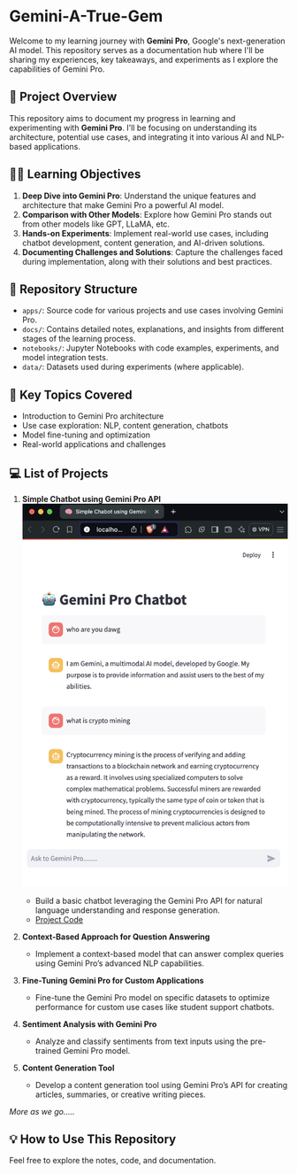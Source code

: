 # Gemini-A-True-Gem

Welcome to my learning journey with **Gemini Pro**, Google's next-generation AI model. This repository serves as a documentation hub where I'll be sharing my experiences, key takeaways, and experiments as I explore the capabilities of Gemini Pro.

## 🚀 Project Overview

This repository aims to document my progress in learning and experimenting with **Gemini Pro**. I'll be focusing on understanding its architecture, potential use cases, and integrating it into various AI and NLP-based applications.

## 🧑‍💻 Learning Objectives

1. **Deep Dive into Gemini Pro**: Understand the unique features and architecture that make Gemini Pro a powerful AI model.
2. **Comparison with Other Models**: Explore how Gemini Pro stands out from other models like GPT, LLaMA, etc.
3. **Hands-on Experiments**: Implement real-world use cases, including chatbot development, content generation, and AI-driven solutions.
4. **Documenting Challenges and Solutions**: Capture the challenges faced during implementation, along with their solutions and best practices.

## 📂 Repository Structure

- `apps/`: Source code for various projects and use cases involving Gemini Pro.
- `docs/`: Contains detailed notes, explanations, and insights from different stages of the learning process.
- `notebooks/`: Jupyter Notebooks with code examples, experiments, and model integration tests.
- `data/`: Datasets used during experiments (where applicable).

## 📜 Key Topics Covered

- Introduction to Gemini Pro architecture
- Use case exploration: NLP, content generation, chatbots
- Model fine-tuning and optimization
- Real-world applications and challenges

## 💻 List of Projects

1. **Simple Chatbot using Gemini Pro API**
   ![Simple Chatbot using Gemini Pro API](app1/1_app.png) 
   - Build a basic chatbot leveraging the Gemini Pro API for natural language understanding and response generation.
   - [Project Code](app1/1_app.py)

3. **Context-Based Approach for Question Answering**  
   - Implement a context-based model that can answer complex queries using Gemini Pro’s advanced NLP capabilities.

4. **Fine-Tuning Gemini Pro for Custom Applications**  
   - Fine-tune the Gemini Pro model on specific datasets to optimize performance for custom use cases like student support chatbots.

5. **Sentiment Analysis with Gemini Pro**  
   - Analyze and classify sentiments from text inputs using the pre-trained Gemini Pro model.

6. **Content Generation Tool**  
   - Develop a content generation tool using Gemini Pro’s API for creating articles, summaries, or creative writing pieces.

*More as we go.....*

## 💡 How to Use This Repository

Feel free to explore the notes, code, and documentation.
